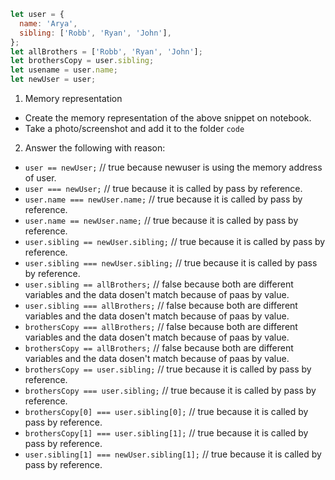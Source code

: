 ```js
let user = {
  name: 'Arya',
  sibling: ['Robb', 'Ryan', 'John'],
};
let allBrothers = ['Robb', 'Ryan', 'John'];
let brothersCopy = user.sibling;
let usename = user.name;
let newUser = user;
```

1. Memory representation

- Create the memory representation of the above snippet on notebook.
- Take a photo/screenshot and add it to the folder `code`

<!-- To add this image here use ![name](./hello.jpg) -->

2. Answer the following with reason:

- `user == newUser;` // true because newuser is using the memory address of user.
- `user === newUser;` // true because it is called by pass by reference.
- `user.name === newUser.name;` // true because it is called by pass by reference.
- `user.name == newUser.name;` // true because it is called by pass by reference.
- `user.sibling == newUser.sibling;` // true because it is called by pass by reference.
- `user.sibling === newUser.sibling;` // true because it is called by pass by reference.
- `user.sibling == allBrothers;` // false because both are different variables and the data dosen't match because of paas by value.
- `user.sibling === allBrothers;` // false because both are different variables and the data dosen't match because of paas by value.
- `brothersCopy === allBrothers;` // false because both are different variables and the data dosen't match because of paas by value.
- `brothersCopy == allBrothers;` // false because both are different variables and the data dosen't match because of paas by value.
- `brothersCopy == user.sibling;` // true because it is called by pass by reference.
- `brothersCopy === user.sibling;` // true because it is called by pass by reference.
- `brothersCopy[0] === user.sibling[0];` // true because it is called by pass by reference.
- `brothersCopy[1] === user.sibling[1];` // true because it is called by pass by reference.
- `user.sibling[1] === newUser.sibling[1];` // true because it is called by pass by reference.
